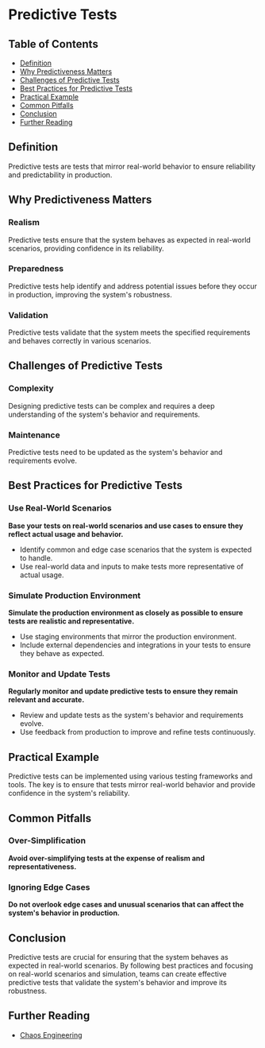 # Predictive Tests

## Table of Contents

- [Definition](#definition)
- [Why Predictiveness Matters](#why-predictiveness-matters)
- [Challenges of Predictive Tests](#challenges-of-predictive-tests)
- [Best Practices for Predictive Tests](#best-practices-for-predictive-tests)
- [Practical Example](#practical-example)
- [Common Pitfalls](#common-pitfalls)
- [Conclusion](#conclusion)
- [Further Reading](#further-reading)

## Definition
Predictive tests are tests that mirror real-world behavior to ensure reliability and predictability in production.

## Why Predictiveness Matters

### Realism
Predictive tests ensure that the system behaves as expected in real-world scenarios, providing confidence in its reliability.

### Preparedness
Predictive tests help identify and address potential issues before they occur in production, improving the system's robustness.

### Validation
Predictive tests validate that the system meets the specified requirements and behaves correctly in various scenarios.

## Challenges of Predictive Tests

### Complexity
Designing predictive tests can be complex and requires a deep understanding of the system's behavior and requirements.

### Maintenance
Predictive tests need to be updated as the system's behavior and requirements evolve.

## Best Practices for Predictive Tests

### Use Real-World Scenarios
**Base your tests on real-world scenarios and use cases to ensure they reflect actual usage and behavior.**

- Identify common and edge case scenarios that the system is expected to handle.
- Use real-world data and inputs to make tests more representative of actual usage.

### Simulate Production Environment
**Simulate the production environment as closely as possible to ensure tests are realistic and representative.**

- Use staging environments that mirror the production environment.
- Include external dependencies and integrations in your tests to ensure they behave as expected.

### Monitor and Update Tests
**Regularly monitor and update predictive tests to ensure they remain relevant and accurate.**

- Review and update tests as the system's behavior and requirements evolve.
- Use feedback from production to improve and refine tests continuously.

## Practical Example
Predictive tests can be implemented using various testing frameworks and tools. The key is to ensure that tests mirror real-world behavior and provide confidence in the system's reliability.

## Common Pitfalls

### Over-Simplification
**Avoid over-simplifying tests at the expense of realism and representativeness.**

### Ignoring Edge Cases
**Do not overlook edge cases and unusual scenarios that can affect the system's behavior in production.**

## Conclusion
Predictive tests are crucial for ensuring that the system behaves as expected in real-world scenarios. By following best practices and focusing on real-world scenarios and simulation, teams can create effective predictive tests that validate the system's behavior and improve its robustness.

## Further Reading
- [Chaos Engineering](https://principlesofchaos.org/)
